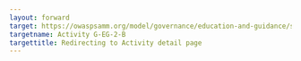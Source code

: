 ```yaml
---
layout: forward
target: https://owaspsamm.org/model/governance/education-and-guidance/stream-b/#maturity2
targetname: Activity G-EG-2-B
targettitle: Redirecting to Activity detail page
---
```


